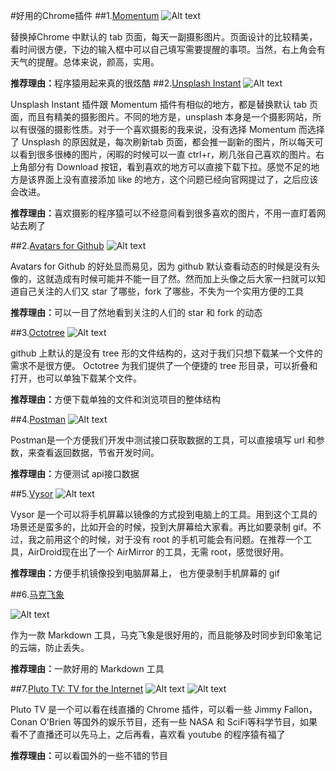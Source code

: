 #好用的Chrome插件
##1.[Momentum](https://chrome.google.com/webstore/detail/momentum/laookkfknpbbblfpciffpaejjkokdgca)
![Alt text](https://github.com/vivian8725118/vivian-blogs/blob/master/imgs%2F1461311770932.png)

替换掉Chrome 中默认的 tab 页面，每天一副摄影图片。页面设计的比较精美，看时间很方便，下边的输入框中可以自己填写需要提醒的事项。当然，右上角会有天气的提醒。总体来说，颜高，实用。

<b>推荐理由：</b>程序猿用起来真的很炫酷
##2.[Unsplash Instant](https://chrome.google.com/webstore/detail/unsplash-instant/pejkokffkapolfffcgbmdmhdelanoaih)
![Alt text](https://github.com/vivian8725118/vivian-blogs/blob/master/imgs%2F1461308079852.png)

Unsplash Instant 插件跟 Momentum 插件有相似的地方，都是替换默认 tab 页面，而且有精美的摄影图片。不同的地方是，unsplash 本身是一个摄影网站，所以有很强的摄影性质。对于一个喜欢摄影的我来说，没有选择 Momentum 而选择了 Unsplash 的原因就是，每次刷新tab 页面，都会推一副新的图片，所以每天可以看到很多很棒的图片，闲暇的时候可以一直 ctrl+r，刷几张自己喜欢的图片。右上角部分有 Download 按钮，看到喜欢的地方可以直接下载下拉。感觉不足的地方是该界面上没有直接添加 like 的地方，这个问题已经向官网提过了，之后应该会改进。

<b>推荐理由：</b>喜欢摄影的程序猿可以不经意间看到很多喜欢的图片，不用一直盯着网站去刷了

##2.[Avatars for Github](https://github.com/anasnakawa/chrome-github-avatars)
![Alt text](https://github.com/vivian8725118/vivian-blogs/blob/master/imgs/1456472212996.png)

Avatars for Github 的好处显而易见，因为 github 默认查看动态的时候是没有头像的，这就造成有时候可能并不能一目了然。然而加上头像之后大家一扫就可以知道自己关注的人们又 star 了哪些，fork 了哪些，不失为一个实用方便的工具

<b>推荐理由：</b>可以一目了然地看到关注的人们的 star 和 fork 的动态

##3.[Octotree](https://chrome.google.com/webstore/detail/octotree/bkhaagjahfmjljalopjnoealnfndnagc)
![Alt text](https://github.com/vivian8725118/vivian-blogs/blob/master/imgs%2F1461309861223.png)

github 上默认的是没有 tree 形的文件结构的，这对于我们只想下载某一个文件的需求不是很方便。 Octotree 为我们提供了一个便捷的 tree 形目录，可以折叠和打开，也可以单独下载某个文件。

<b>推荐理由：</b>方便下载单独的文件和浏览项目的整体结构

##4.[Postman](https://chrome.google.com/webstore/detail/fdmmgilgnpjigdojojpjoooidkmcomcm)
![Alt text](https://github.com/vivian8725118/vivian-blogs/blob/master/imgs%2F1461308980824.png)

 Postman是一个方便我们开发中测试接口获取数据的工具，可以直接填写 url 和参数，来查看返回数据，节省开发时间。
 
<b>推荐理由：</b>方便测试 api接口数据

##5.[Vysor](https://chrome.google.com/webstore/detail/vysor-beta/gidgenkbbabolejbgbpnhbimgjbffefm)
![Alt text](https://github.com/vivian8725118/vivian-blogs/blob/master/imgs%2F1461309038659.png)

Vysor 是一个可以将手机屏幕以镜像的方式投到电脑上的工具。用到这个工具的场景还是蛮多的，比如开会的时候，投到大屏幕给大家看。再比如要录制 gif。不过，我之前用这个的时候，对于没有 root 的手机可能会有问题。在推荐一个工具，AirDroid现在出了一个 AirMirror 的工具，无需 root，感觉很好用。

<b>推荐理由：</b>方便手机镜像投到电脑屏幕上， 也方便录制手机屏幕的 gif

##6.[马克飞象](https://chrome.google.com/webstore/detail/marxico/kidnkfckhbdkfgbicccmdggmpgogehop)

![Alt text](https://github.com/vivian8725118/vivian-blogs/blob/master/imgs%2F1461310523661.png)

作为一款 Markdown 工具，马克飞象是很好用的，而且能够及时同步到印象笔记的云端，防止丢失。

<b>推荐理由：</b>一款好用的 Markdown 工具

##7.[Pluto TV: TV for the Internet](https://chrome.google.com/webstore/detail/fjimjcdcjpelckcneochchfmnojdhdkh)
![Alt text](https://github.com/vivian8725118/vivian-blogs/blob/master/imgs%2F1461308477680.png)
![Alt text](https://github.com/vivian8725118/vivian-blogs/blob/master/imgs%2F1461310999602.png)

Pluto TV 是一个可以看在线直播的 Chrome 插件，可以看一些 Jimmy Fallon，Conan O'Brien 等国外的娱乐节目，还有一些 NASA 和 SciFi等科学节目，如果看不了直播还可以先马上，之后再看，喜欢看 youtube 的程序猿有福了

<b>推荐理由：</b>可以看国外的一些不错的节目

